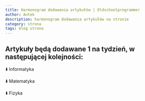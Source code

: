```yaml
---
title: Harmonogram dodawania artykułów | Oldschoolprogrammer
author: Antek
description: harmonogram dodawania artykułów na stronie
category: strona
tags: blog strona
---
```

## Artykuły będą dodawane 1 na tydzień, w następującej kolejności:
:arrow_down: Informatyka

:arrow_down: Matematyka

:arrow_down: Fizyka

